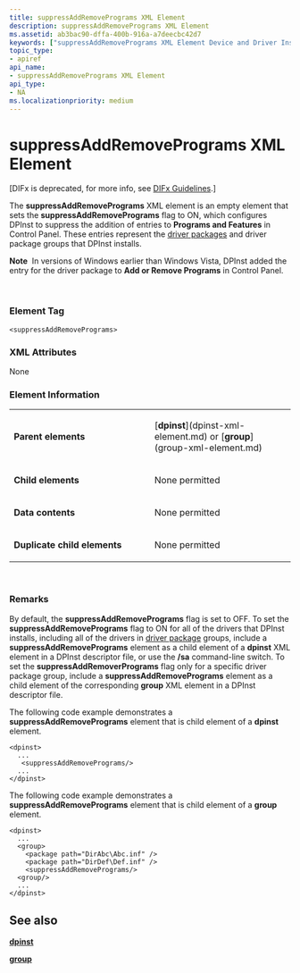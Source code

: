 ```yaml
---
title: suppressAddRemovePrograms XML Element
description: suppressAddRemovePrograms XML Element
ms.assetid: ab3bac90-dffa-400b-916a-a7deecbc42d7
keywords: ["suppressAddRemovePrograms XML Element Device and Driver Installation"]
topic_type:
- apiref
api_name:
- suppressAddRemovePrograms XML Element
api_type:
- NA
ms.localizationpriority: medium
---
```


# suppressAddRemovePrograms XML Element


\[DIFx is deprecated, for more info, see [DIFx Guidelines](https://msdn.microsoft.com/windows/hardware/drivers/install/difx-guidelines).\]

The **suppressAddRemovePrograms** XML element is an empty element that sets the **suppressAddRemovePrograms** flag to ON, which configures DPInst to suppress the addition of entries to **Programs and Features** in Control Panel. These entries represent the [driver packages](https://msdn.microsoft.com/library/windows/hardware/ff544840) and driver package groups that DPInst installs.

**Note**  In versions of Windows earlier than Windows Vista, DPInst added the entry for the driver package to **Add or Remove Programs** in Control Panel.

 

### Element Tag

```
<suppressAddRemovePrograms>
```

### XML Attributes

None

### Element Information

<table>
<colgroup>
<col width="50%" />
<col width="50%" />
</colgroup>
<tbody>
<tr class="odd">
<td align="left"><p><strong>Parent elements</strong></p></td>
<td align="left"><p>[<strong>dpinst</strong>](dpinst-xml-element.md) or [<strong>group</strong>](group-xml-element.md)</p></td>
</tr>
<tr class="even">
<td align="left"><p><strong>Child elements</strong></p></td>
<td align="left"><p>None permitted</p></td>
</tr>
<tr class="odd">
<td align="left"><p><strong>Data contents</strong></p></td>
<td align="left"><p>None permitted</p></td>
</tr>
<tr class="even">
<td align="left"><p><strong>Duplicate child elements</strong></p></td>
<td align="left"><p>None permitted</p></td>
</tr>
</tbody>
</table>

 

### <a href="" id="comments"></a>Remarks

By default, the **suppressAddRemovePrograms** flag is set to OFF. To set the **suppressAddRemovePrograms** flag to ON for all of the drivers that DPInst installs, including all of the drivers in [driver package](https://msdn.microsoft.com/library/windows/hardware/ff544840) groups, include a **suppressAddRemovePrograms** element as a child element of a **dpinst** XML element in a DPInst descriptor file, or use the **/sa** command-line switch. To set the **suppressAddRemoverPrograms** flag only for a specific driver package group, include a **suppressAddRemovePrograms** element as a child element of the corresponding **group** XML element in a DPInst descriptor file.

The following code example demonstrates a **suppressAddRemovePrograms** element that is child element of a **dpinst** element.

```
<dpinst>
  ...
   <suppressAddRemovePrograms/>
  ...
</dpinst>
```

The following code example demonstrates a **suppressAddRemovePrograms** element that is child element of a **group** element.

```
<dpinst>
  ...
  <group>
    <package path="DirAbc\Abc.inf" /> 
    <package path="DirDef\Def.inf" /> 
    <suppressAddRemovePrograms/>
  <group/>
  ...
</dpinst>
```

## See also


[**dpinst**](dpinst-xml-element.md)

[**group**](group-xml-element.md)

 

 






